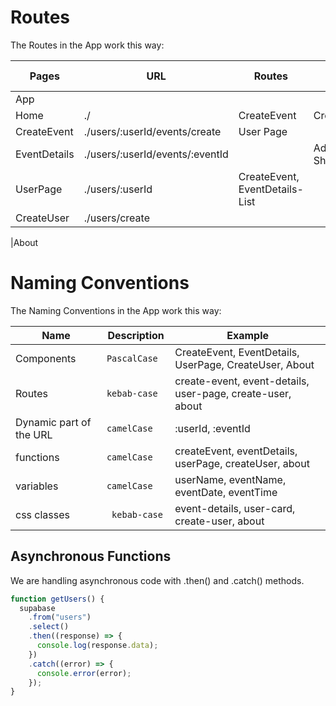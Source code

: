 # Routes

The Routes in the App work this way:

| Pages        | URL                             | Routes                         | Other Links        |
| ------------ | ------------------------------- | ------------------------------ | ------------------ |
| App          |                                 |                                |
| Home         | ./                              | CreateEvent                    | CreateUser         |
| CreateEvent  | ./users/:userId/events/create   | User Page                      |
| EventDetails | ./users/:userId/events/:eventId |                                | Add, Invite, Share |
| UserPage     | ./users/:userId                 | CreateEvent, EventDetails-List |
| CreateUser   | ./users/create                  |

|About

# Naming Conventions

The Naming Conventions in the App work this way:

| Name                    | Description    | Example                                                    |
| ----------------------- | -------------- | ---------------------------------------------------------- |
| Components              | `PascalCase`   | CreateEvent, EventDetails, UserPage, CreateUser, About     |
| Routes                  | `kebab-case  ` | create-event, event-details, user-page, create-user, about |
| Dynamic part of the URL | `camelCase`    | :userId, :eventId                                          |
| functions               | `camelCase`    | createEvent, eventDetails, userPage, createUser, about     |
| variables               | `camelCase`    | userName, eventName, eventDate, eventTime                  |
| css classes             | ` kebab-case`  | event-details, user-card, create-user, about               |

## Asynchronous Functions

We are handling asynchronous code with .then() and .catch() methods.

```javascript
function getUsers() {
  supabase
    .from("users")
    .select()
    .then((response) => {
      console.log(response.data);
    })
    .catch((error) => {
      console.error(error);
    });
}
```
